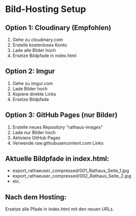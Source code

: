 # Bild-Hosting Setup

## Option 1: Cloudinary (Empfohlen)
1. Gehe zu cloudinary.com
2. Erstelle kostenloses Konto
3. Lade alle Bilder hoch
4. Ersetze Bildpfade in index.html

## Option 2: Imgur
1. Gehe zu imgur.com
2. Lade Bilder hoch
3. Kopiere direkte Links
4. Ersetze Bildpfade

## Option 3: GitHub Pages (nur Bilder)
1. Erstelle neues Repository "rathaus-images"
2. Lade nur Bilder hoch
3. Aktiviere GitHub Pages
4. Verwende raw.githubusercontent.com Links

## Aktuelle Bildpfade in index.html:
- export_rathaeuser_compressed/001_Rathaus_Seite_1.jpg
- export_rathaeuser_compressed/002_Rathaus_Seite_2.jpg
- etc.

## Nach dem Hosting:
Ersetze alle Pfade in index.html mit den neuen URLs.
